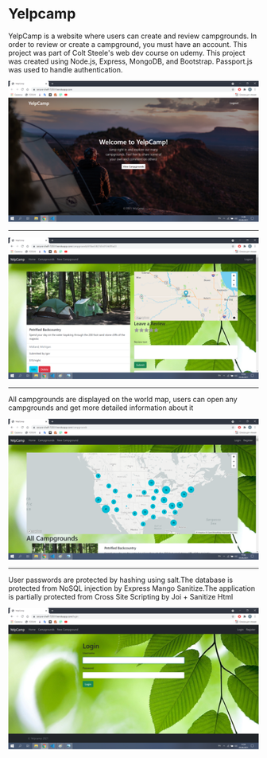 # Yelpcamp

YelpCamp is a website where users can create and review campgrounds. In order to review or create a campground, you must have an account. This project was part of Colt Steele's web dev course on udemy.
This project was created using Node.js, Express, MongoDB, and Bootstrap. Passport.js was used to handle authentication.

![home](screenshots/home.png)

---

![show](screenshots/show.png)

---

All campgrounds are displayed on the world map, users can open any campgrounds and get more detailed information about it

![campgrounds](screenshots/campgrounds.png)

---
User passwords are protected by hashing using salt.The database is protected from NoSQL injection by Express Mango Sanitize.The application is partially protected from Cross Site Scripting by Joi + Sanitize Html

![register](screenshots/login.png)
